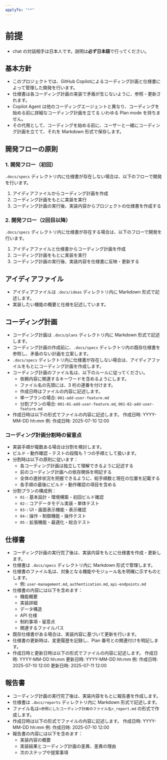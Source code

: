 ```yaml
---
applyTo: "**"
---
```


# 前提

- chat の対話相手は日本人です。説明は**必ず日本語**で行ってください。

## 基本方針

- このプロジェクトでは、GitHub Copilotによるコーディング計画と仕様書によって管理した開発を行います。
- 仕様書は各コーディング計画の実装で矛盾が生じないように、参照・更新されます。
- Copilot Agent は他のコーディングエージェントと異なり、コーディングを始める前に詳細なコーディング計画を立てる いわゆる Plan mode を持ちません。
- その代用として、コーディングを始める前に、ユーザーと一緒にコーディング計画を立てて、それを Markdown 形式で保存します。

## 開発フローの原則

### 1. 開発フロー（初回）

`.docs/specs` ディレクトリ内に仕様書が存在しない場合は、以下のフローで開発を行います。

1. アイディアファイルからコーディング計画を作成
2. コーディング計画をもとに実装を実行
3. コーディング計画の実行後、実装内容からプロジェクトの仕様書を作成する

### 2. 開発フロー（2回目以降）

`.docs/specs` ディレクトリ内に仕様書が存在する場合は、以下のフローで開発を行います。

1. アイディアファイルと仕様書からコーディング計画を作成
2. コーディング計画をもとに実装を実行
3. コーディング計画の実行後、実装内容を仕様書に反映・更新する


## アイディアファイル

- アイディアファイルは `.docs/ideas` ディレクトリ内に Markdown 形式で記述します。
- 実装したい機能の概要と仕様を記述しています。

## コーディング計画

- コーディング計画は `.docs/plans` ディレクトリ内に Markdown 形式で記述します。
- コーディング計画の作成前に、`.docs/specs` ディレクトリ内の既存仕様書を参照し、矛盾のない計画を立案します。
- `.docs/specs` ディレクトリ内に仕様書が存在しない場合は、アイディアファイルをもとにコーディング計画を作成します。
- コーディング計画のファイル名は、以下のルールに従ってください。
  - 依頼内容に関連するキーワードを含めるようにします。
  - ファイル名の先頭には、3 桁の連番を付けます。
  - 作成日時はファイルの内容に記述します。
  - 単一プランの場合: `001-add-user-feature.md`
  - 分割プランの場合: `001-01-add-user-feature.md`, `001-02-add-user-feature.md`
- 作成日時は以下の形式でファイルの内容に記述します。
  作成日時: YYYY-MM-DD hh:mm
  例: 作成日時: 2025-07-10 12:00


### コーディング計画分割時の留意点

- 実装手順が複数ある場合は分割を検討します。
- ビルド・動作確認・テストの段階も 1 つの手順として扱います。
- 分割時は以下の原則に従います：
  - 各コーディング計画は独立して理解できるように記述する
  - 前のコーディング計画への依存関係を明記する
  - 全体の進捗状況を把握できるように、総手順数と現在の位置を記載する
  - 各手順の最後にビルド・動作確認の項目を含める
- 分割プランの構成例：
  - `01-`: 基本設計・環境構築・初回ビルド確認
  - `02-`: コアデータモデル実装・単体テスト
  - `03-`: UI・画面表示機能・表示確認
  - `04-`: 操作・制御機能・操作テスト
  - `05-`: 拡張機能・最適化・総合テスト

## 仕様書

- コーディング計画の実行完了後は、実装内容をもとに仕様書を作成・更新します。
- 仕様書は `.docs/specs` ディレクトリ内に Markdown 形式で管理します。
- 仕様書のファイル名は、対象となる機能やモジュール名を明確に示すものとします。
  - 例: `user-management.md`, `authentication.md`, `api-endpoints.md`
- 仕様書の内容には以下を含めます：
  - 機能概要
  - 実装詳細
  - データ構造
  - API 仕様
  - 制約事項・留意点
  - 関連するファイルパス
- 既存仕様書がある場合は、実装内容に基づいて更新を行います。
- 仕様書の更新時は、変更履歴を記録し、Plan 番号との関連付けを明記します。
- 作成日時と更新日時は以下の形式でファイルの内容に記述します。
  作成日時: YYYY-MM-DD hh:mm
  更新日時: YYYY-MM-DD hh:mm
  例:
    作成日時: 2025-07-10 12:00
    更新日時: 2025-07-11 12:00


## 報告書

- コーディング計画の実行完了後は、実装内容をもとに報告書を作成します。
- 仕様書は `.docs/reports` ディレクトリ内に Markdown 形式で記述します。
- ファイル名は`<参照にしたコーディング計画のファイル名>_report.md` の形式で作成します。
- 作成日時は以下の形式でファイルの内容に記述します。
  作成日時: YYYY-MM-DD hh:mm
  例: 作成日時: 2025-07-10 12:00
- 報告書の内容には以下を含めます：
  - 実装内容の概要
  - 実装結果とコーディング計画の差異、差異の理由
  - 次のステップや提案事項
